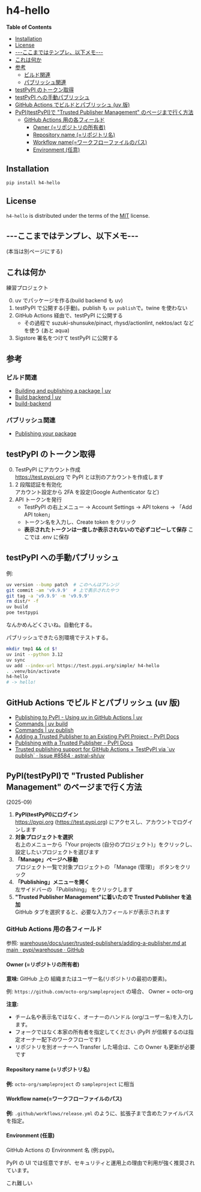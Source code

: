 # h4-hello

**Table of Contents**

- [Installation](#installation)
- [License](#license)
- [---ここまではテンプレ、以下メモ---](#---ここまではテンプレ以下メモ---)
- [これは何か](#これは何か)
- [参考](#参考)
	- [ビルド関連](#ビルド関連)
	- [パブリッシュ関連](#パブリッシュ関連)
- [testPyPI のトークン取得](#testpypi-のトークン取得)
- [testPyPI への手動パブリッシュ](#testpypi-への手動パブリッシュ)
- [GitHub Actions でビルドとパブリッシュ (uv 版)](#github-actions-でビルドとパブリッシュ-uv-版)
- [PyPI(testPyPI)で "Trusted Publisher Management" のページまで行く方法](#pypitestpypiで-trusted-publisher-management-のページまで行く方法)
	- [GitHub Actions 用の各フィールド](#github-actions-用の各フィールド)
		- [Owner (=リポジトリの所有者)](#owner-リポジトリの所有者)
		- [Repository name (=リポジトリ名)](#repository-name-リポジトリ名)
		- [Workflow name(=ワークフローファイルのパス)](#workflow-nameワークフローファイルのパス)
		- [Environment (任意)](#environment-任意)

## Installation

```console
pip install h4-hello
```

## License

`h4-hello` is distributed under the terms of the [MIT](https://spdx.org/licenses/MIT.html) license.

## ---ここまではテンプレ、以下メモ---

(本当は別ページにする)

## これは何か

練習プロジェクト

0. uv でパッケージを作る(build backend も uv)
1. testPyPI で公開する(手動)。publish も `uv publish`で。twine を使わない
2. GitHub Actions 経由で、testPyPI に公開する
   - その過程で suzuki-shunsuke/pinact, rhysd/actionlint, nektos/act などを使う (あと aqua)
3. Sigstore 署名をつけて testPyPI に公開する

## 参考

### ビルド関連

- [Building and publishing a package | uv](https://docs.astral.sh/uv/guides/package/)
- [Build backend | uv](https://docs.astral.sh/uv/concepts/build-backend/)
- [build\-backend](https://docs.astral.sh/uv/reference/settings/#build-backend)

### パブリッシュ関連

- [Publishing your package](https://docs.astral.sh/uv/guides/package/#publishing-your-package)

## testPyPI のトークン取得

0. TestPyPI にアカウント作成  
   https://test.pypi.org で PyPI とは別のアカウントを作成します
1. 2 段階認証を有効化  
   アカウント設定から 2FA を設定(Google Authenticator など)
2. API トークンを発行
   - TestPyPI の右上メニュー → Account Settings → API tokens → 「Add API token」
   - トークン名を入力し、Create token をクリック
   - **表示されたトークンは一度しか表示されないので必ずコピーして保存**
     ここでは .env に保存

## testPyPI への手動パブリッシュ

例:

```sh
uv version --bump patch  # このへんはアレンジ
git commit -am 'v9.9.9'  # 上で表示されたやつ
git tag -a 'v9.9.9' -m 'v9.9.9'
rm dist/* -f
uv build
poe testpypi
```

なんかめんどくさいね。自動化する。

パブリッシュできたら別環境でテストする。

```sh
mkdir tmp1 && cd $!
uv init --python 3.12
uv sync
uv add --index-url https://test.pypi.org/simple/ h4-hello
. .venv/bin/activate
h4-hello
# -> hello!
```

## GitHub Actions でビルドとパブリッシュ (uv 版)

- [Publishing to PyPI - Using uv in GitHub Actions | uv](https://docs.astral.sh/uv/guides/integration/github/#publishing-to-pypi)
- [Commands | uv build](https://docs.astral.sh/uv/reference/cli/#uv-build)
- [Commands | uv publish](https://docs.astral.sh/uv/reference/cli/#uv-publish)
- [Adding a Trusted Publisher to an Existing PyPI Project - PyPI Docs](https://docs.pypi.org/trusted-publishers/adding-a-publisher/)
- [Publishing with a Trusted Publisher - PyPI Docs](https://docs.pypi.org/trusted-publishers/using-a-publisher/)
- [Trusted publishing support for GitHub Actions + TestPyPI via \`uv publish\` · Issue #8584 · astral-sh/uv](https://github.com/astral-sh/uv/issues/8584)

## PyPI(testPyPI)で "Trusted Publisher Management" のページまで行く方法

(2025-09)

1. **PyPI(testPyPI)にログイン**  
   <https://pypi.org> (<https://test.pypi.org>) にアクセスし、アカウントでログインします
2. **対象プロジェクトを選択**  
   右上のメニューから「Your projects (自分のプロジェクト)」をクリックし、設定したいプロジェクトを選びます
3. **「Manage」ページへ移動**  
   プロジェクト一覧で対象プロジェクトの 「Manage (管理)」 ボタンをクリック
4. **「Publishing」メニューを開く**  
   左サイドバーの 「Publishing」 をクリックします
5. **"Trusted Publisher Management"に着いたので Trusted Publisher を追加**  
   GitHub タブを選択すると、必要な入力フィールドが表示されます

### GitHub Actions 用の各フィールド

参照: [warehouse/docs/user/trusted-publishers/adding-a-publisher.md at main · pypi/warehouse · GitHub](https://github.com/pypi/warehouse/blob/main/docs/user/trusted-publishers/adding-a-publisher.md)

#### Owner (=リポジトリの所有者)

**意味:** GitHub 上の 組織またはユーザー名(リポジトリの最初の要素)。

例: `https://github.com/octo-org/sampleproject` の場合、
Owner = octo-org

**注意:**

- チーム名や表示名ではなく、オーナーのハンドル (org/ユーザー名)を入力します。
- フォークではなく本家の所有者を指定してください (PyPI が信頼するのは指定オーナー配下のワークフローです)
- リポジトリを別オーナーへ Transfer した場合は、この Owner も更新が必要です

#### Repository name (=リポジトリ名)

**例:** `octo-org/sampleproject` の `sampleproject` に相当

#### Workflow name(=ワークフローファイルのパス)

**例:** `.github/workflows/release.yml` のように、拡張子まで含めたファイルパスを指定。

#### Environment (任意)

GitHub Actions の Environment 名 (例:pypi)。

PyPI の UI では任意ですが、セキュリティと運用上の理由で利用が強く推奨されています。

これ難しい
